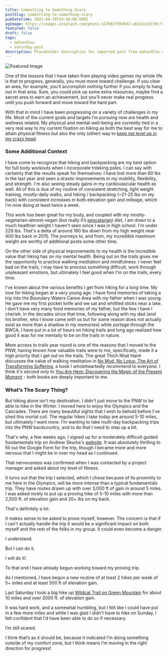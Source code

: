 ```yaml
---
title: Committing to Something Scary
postSlug: committing-to-something-scary
pubDatetime: 2022-04-30T14:30:00.000Z
ogImage: https://images.unsplash.com/photo-1578637959542-ab12e1cbf39c?crop=entropy&cs=tinysrgb&fit=max&fm=jpg&ixid=MnwxMTc3M3wwfDF8c2VhcmNofDZ8fHNjYXJ5JTIwd29vZHN8ZW58MHx8fHwxNjUxNzkxNjI2&ixlib=rb-1.2.1&q=80&w=2000
featured: false
draft: false
tags:
  - ephandlou
  - saturday-post
description: Placeholder description for imported post from ephandlou.com
---
```


![Featured Image](https://images.unsplash.com/photo-1578637959542-ab12e1cbf39c?crop=entropy&cs=tinysrgb&fit=max&fm=jpg&ixid=MnwxMTc3M3wwfDF8c2VhcmNofDZ8fHNjYXJ5JTIwd29vZHN8ZW58MHx8fHwxNjUxNzkxNjI2&ixlib=rb-1.2.1&q=80&w=2000)

One of the lessons that I have taken from playing video games my whole life is that to progress, generally, you must move toward challenge. If you clear an area, for example, you'll accomplish nothing further if you simply to hang out in that area. Sure, you could pick up some extra resources, maybe find a secret area to earn an achievement, but you'll never make real progress until you push forward and move toward the hard part.

With that in mind I have been progressing on a variety of challenges in my life. Most of the current goals and targets I’m pursuing now are health and wellness related. My physical and mental well-being are currently tied in a very real way to my current fixation on hiking as both the best way for me to attain physical fitness but also the only (other) way to [keep me level up in my crazy head](https://genius.com/Kid-cudi-marijuana-lyrics).

### Some Additional Context

I have come to recognize that hiking and backpacking are my best option for full body workouts when I incorporate trekking poles. I can say with certainty that the results speak for themselves: I have lost more than 60 lbs in the last year and seen a drastic improvements in my mobility, flexibility, and strength. I'm also seeing steady gains in my cardiovascular health as well. All of this is due of my routine of consistent stretching, light weight training, mostly-daily walks, and hiking / backpacking (~21-25 lbs on my back) with consistent increases in both elevation gain and mileage, which I’m now doing at least twice a week.

This work has been great for my body, and coupled with my mostly-vegetarian-almost-vegan (but really it’s [pescatarian](https://en.wikipedia.org/wiki/Pescetarianism)) diet, I am down to a much healthier weight I haven't seen since I was in high school. I'm under 229 lbs. That's a delta of around 160 lbs down from my high weight near 400 lbs back in 2015. The journeys to, and from, my incredible maximum weight are worthy of additional posts some other time.

On the other side of physical improvements to my health is the incredible value that hiking has on my mental health. Being out on the trails gives me the opportunity to practice walking meditation and mindfulness. I never feel bad on the trails, I may have to process something difficult, work through unpleasant emotions, but ultimately I feel good when I'm on the trails, every time.

I've known about the various benefits I get from hiking for a long time. My love for hiking began at a very young age. I have fond memories of taking a trip into the Boundary Waters Canoe Area with my father when I was young. He gave me my first pocket knife and we sat and whittled sticks near a lake. I don't have very many fond memories of my father, but the few I have I cherish. In the decades since that time, following along with my dad (and his brother, who I know came with us but for some reason does not actually exist as more than a shadow in my memories) while portage through the BWCA, I have put in a lot of hours on hiking trails and long ago realized how good it was for me mentally to be on the trails in nature.

More access to trails year round is one of the reasons that I moved to the PNW, having known how valuable trails were to me, specifically, made it a high priority that I get out on the trails. The great Thich Nhat Hanh discusses the value of walking meditation in [No Mud, No Lotus: The Art of Transforming Suffering](https://www.goodreads.com/book/show/20949716-no-mud-no-lotus), a book I wholeheartedly recommend to everyone. I think it's second only to [You Are Here: Discovering the Magic of the Present Moment](https://www.goodreads.com/book/show/6366371-you-are-here) - both books are deeply important to me.

### What’s The Scary Thing?

But hiking alone isn’t my destination. I didn't just move to the PNW to be able to hike in the Winter. I moved here to enjoy the Olympics and the Cascades. There are many beautiful sights that I wish to behold before I've shed this mortal coil. The regular hikes I take today are around 5-10 miles, but ultimately I want more. I’m wanting to take multi-day backpacking trips into the PNW backcountry, and to do that I need to step up a bit.

That's why, a few weeks ago, I signed up for a moderately difficult guided fundamentals trip on Andrew Skurka's [website](https://andrewskurka.com/). It was absolutely thrilling to fill out the Google Form for the trip, though I became more and more nervous that I might be in over my head as I continued.

That nervousness was confirmed when I was contacted by a project manager and asked about my level of fitness.

It turns out that the trip I selected, which I chose because of its proximity to me here in the Olympics, will be more intense than a typical fundamentals trip. They have routes drawn up with over 3,000 ft of gain in around 5 miles. I was asked nicely to put up a proving hike of 5-10 miles with more than 2,500 ft. of elevation gain and 20+ lbs on my back.

That's definitely a lot.

It makes sense to be asked to prove myself, however. The concern is that if I can't actually handle the trip it would be a significant impact on both myself and the rest of the folks in my group. It could even become a danger.

I understand.

But I can do it.

I will do it!

To that end I have already begun working toward my proving trip.

As I mentioned, I have begun a new routine of at least 2 hikes per week of 5+ miles and at least 500 ft of elevation gain.

Last Saturday I took a big hike up [Wildcat Trail on Green Mountain](https://ephandleigh.com/trip-report-wildcat-trail-23-april-2022/) for about 10 miles and over 2000 ft. of elevation gain.

It was hard work, and a somewhat humbling, but I felt like I could have put in a few more miles and while I was glad I didn't have to hike on Sunday, I felt confident that I'd have been able to do so if necessary.

I’m still scared.

I think that’s as it should be, because it indicated I’m doing something outside of my comfort zone, but I think means I’m moving in the right direction for progress!
